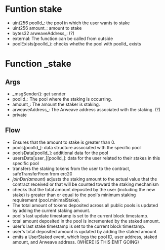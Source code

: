 # Funtion stake
- uint256 poolId_: the pool in which the user wants to stake
- uint256 amount_: amount to stake
- bytes32 arweaveAddress_: (?)
- external: The function can be called from outside
- poolExists(poolId_): checks whethe the pool with poolId_ exists

# Function _stake
## Args
- _msgSender(): get sender
- poolId_: The pool where the staking is occurring.
- amount_: The amount the staker is staking.
- arweaveAddress_: The Arweave address associated with the staking. (?)
- private
## Flow
- Ensures that the amount to stake is greater than 0.
- pools[poolId_]: data structure associated with the specific pool
- poolsData[poolId_]: additional data for the pool
- usersData[user_][poolId_]: data for the user related to their stakes in this specific pool
-  transfers the staking tokens from the user to the contract, safeTransferFrom from erc20
- _joinDsr(amount_) adjusts the staking amount to the actual value that the contract received or that will be counted toward the staking mechanism 
- checks that the total amount deposited by the user (including the new stake) is greater than or equal to the pool's minimum staking requirement (pool.minimalStake).
- The total amount of tokens deposited across all public pools is updated by adding the current staking amount.
- pool's last update timestamp is set to the current block timestamp.
- total amount deposited in the pool is incremented by the staked amount.
- user's last stake timestamp is set to the current block timestamp.
- user's total deposited amount is updated by adding the staked amount.
- emits a UserStaked event, which logs the pool ID, user address, staked amount, and Arweave address. (WHERE IS THIS EMIT GOING)